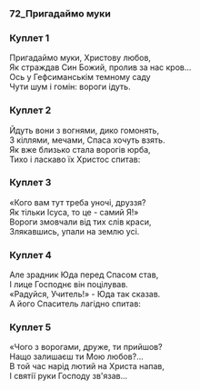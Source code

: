 ### 72_Пригадаймо муки
### Куплет 1
Пригадаймо муки, Христову любов, <br/>Як страждав Син Божий, пролив за нас кров...<br/>Ось у Гефсиманськім темному саду <br/>Чути шум і гомін: вороги ідуть.
### Куплет 2
Йдуть вони з вогнями, дико гомонять, <br/>З кіллями, мечами, Спаса хочуть взять.<br/>Як вже близько стала ворогів юрба, <br/>Тихо і ласкаво їх Христос спитав:
### Куплет 3
«Кого вам тут треба уночі, друззя? <br/>Як тільки Ісуса, то це - самий Я!»<br/>Вороги змовчали від тих слів краси, <br/>Злякавшись, упали на землю усі.
### Куплет 4
Але зрадник Юда перед Спасом став, <br/>І лице Господнє він поцілував.<br/>«Радуйся, Учитель!» - Юда так сказав. <br/>А його Спаситель лагідно спитав:
### Куплет 5
«Чого з ворогами, друже, ти прийшов? <br/>Нащо залишаєш ти Мою любов?...<br/>В той час нарід лютий на Христа напав, <br/>І святії руки Господу зв'язав...
